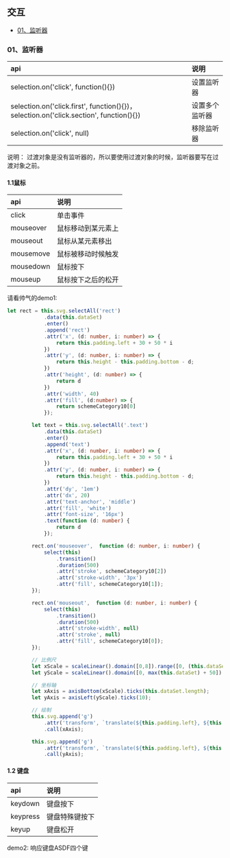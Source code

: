 ## 交互

- [01、监听器](#class05-01)


### <div id="class05-01">01、监听器</div>

api | 说明
:- | :- 
selection.on('click', function(){}) | 设置监听器
selection.on('click.first', function(){})，          selection.on('click.section', function(){}) | 设置多个监听器
selection.on('click', null) | 移除监听器

说明： 过渡对象是没有监听器的，所以要使用过渡对象的时候，监听器要写在过渡对象之前。

#### 1.1鼠标

api | 说明
:- | :- 
click | 单击事件
mouseover | 鼠标移动到某元素上
mouseout | 鼠标从某元素移出
mousemove | 鼠标被移动时候触发
mousedown | 鼠标按下
mouseup | 鼠标按下之后的松开


请看帅气的demo1:
```typescript
let rect = this.svg.selectAll('rect')
            .data(this.dataSet)
            .enter()
            .append('rect')
            .attr('x', (d: number, i: number) => {
                return this.padding.left + 30 + 50 * i
            })
            .attr('y', (d: number, i: number) => {
                return this.height - this.padding.bottom - d;
            })
            .attr('height', (d: number) => {
                return d
            })
            .attr('width', 40)
            .attr('fill', (d:number) => {
                return schemeCategory10[0]
            });

        let text = this.svg.selectAll('.text')
            .data(this.dataSet)
            .enter()
            .append('text')
            .attr('x', (d: number, i: number) => {
                return this.padding.left + 30 + 50 * i
            })
            .attr('y', (d: number, i: number) => {
                return this.height - this.padding.bottom - d;
            })
            .attr('dy', '1em')
            .attr('dx', 20)
            .attr('text-anchor', 'middle')
            .attr('fill', 'white')
            .attr('font-size', '16px')
            .text(function (d: number) {
                return d
            });

        rect.on('mouseover',  function (d: number, i: number) {
            select(this)
                .transition()
                .duration(500)
                .attr('stroke', schemeCategory10[2])
                .attr('stroke-width', '3px')
                .attr('fill', schemeCategory10[1]);
        });

        rect.on('mouseout',  function (d: number, i: number) {
            select(this)
                .transition()
                .duration(500)
                .attr('stroke-width', null)
                .attr('stroke', null)
                .attr('fill', schemeCategory10[0]);
        });

        // 比例尺
        let xScale = scaleLinear().domain([0,8]).range([0, (this.dataSet.length + 1) * 50]);
        let yScale = scaleLinear().domain([0, max(this.dataSet) + 50]).range([max(this.dataSet) + 50, 0]);

        // 坐标轴
        let xAxis = axisBottom(xScale).ticks(this.dataSet.length);
        let yAxis = axisLeft(yScale).ticks(10);

        // 绘制
        this.svg.append('g')
            .attr('transform', `translate(${this.padding.left}, ${this.height - this.padding.bottom})`)
            .call(xAxis);

        this.svg.append('g')
            .attr('transform', `translate(${this.padding.left}, ${this.height - this.padding.bottom - (max(this.dataSet) + 50)})`)
            .call(yAxis);
```

#### 1.2 键盘

api | 说明
:- | :- 
keydown | 键盘按下
keypress | 键盘特殊键按下
keyup | 键盘松开

demo2: 响应键盘ASDF四个键
```typescript

```
